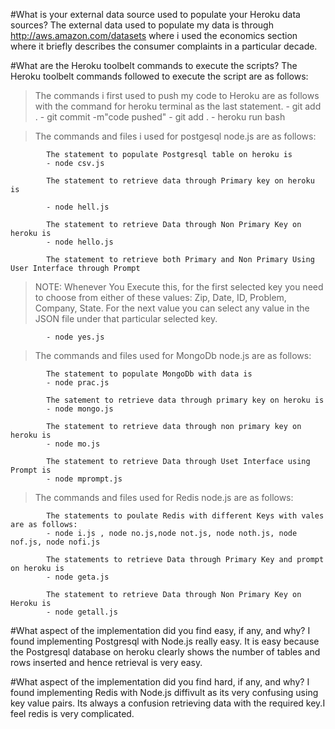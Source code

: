 #What is your external data source used to populate your Heroku data sources?
   The external data used to populate my data is through http://aws.amazon.com/datasets where i used the economics
   section where it briefly describes the consumer complaints in a particular decade.

#What are the Heroku toolbelt commands to execute the scripts?
   The Heroku toolbelt commands followed to execute the script are as follows:

> The commands i first used to push my code to Heroku are as follows with the command for heroku terminal as the last statement.
            - git add .
            - git commit -m"code pushed"
            - git add .
            - heroku run bash

> The commands and files i used for postgesql node.js are as follows:

            The statement to populate Postgresql table on heroku is
            - node csv.js

            The statement to retrieve data through Primary key on heroku is

            - node hell.js

            The statement to retrieve Data through Non Primary Key on heroku is
            - node hello.js

            The statement to retrieve both Primary and Non Primary Using User Interface through Prompt
> NOTE: Whenever You Execute this, for the first selected key you need to choose from either of these values:
> Zip, Date, ID, Problem, Company, State.
> For the next value you can select any value in the JSON file under that particular selected key.

            - node yes.js

> The commands and files used for MongoDb node.js are as follows:

            The statement to populate MongoDb with data is
            - node prac.js

            The satement to retrieve data through primary key on heroku is
            - node mongo.js

            The statement to retrieve data through non primary key on heroku is
            - node mo.js

            The statement to retrieve Data through Uset Interface using Prompt is
            - node mprompt.js

> The commands and files used for Redis node.js are as follows:

            The statements to poulate Redis with different Keys with vales are as follows:
            - node i.js , node no.js,node not.js, node noth.js, node nof.js, node nofi.js

            The statements to retrieve Data through Primary Key and prompt on heroku is
            - node geta.js

            The statement to retrieve Data through Non Primary Key on Heroku is
            - node getall.js

#What aspect of the implementation did you find easy, if any, and why?
    I found implementing Postgresql with Node.js really easy. It is easy because the Postgresql database on heroku
clearly shows the number of tables and rows inserted and hence retrieval is very easy.

#What aspect of the implementation did you find hard, if any, and why?
    I found implementing Redis with Node.js diffivult as its very confusing using key value pairs. Its always a
confusion retrieving data with the required key.I feel redis is very complicated.






